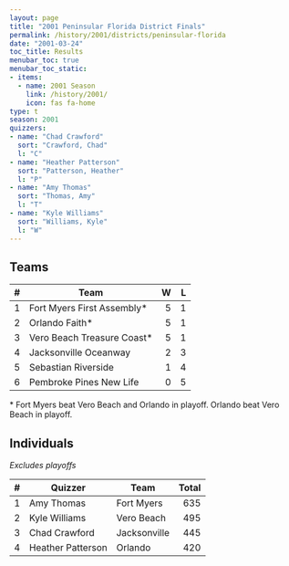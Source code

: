 ```yaml
---
layout: page
title: "2001 Peninsular Florida District Finals"
permalink: /history/2001/districts/peninsular-florida
date: "2001-03-24"
toc_title: Results
menubar_toc: true
menubar_toc_static:
- items:
  - name: 2001 Season
    link: /history/2001/
    icon: fas fa-home
type: t
season: 2001
quizzers:
- name: "Chad Crawford"
  sort: "Crawford, Chad"
  l: "C"
- name: "Heather Patterson"
  sort: "Patterson, Heather"
  l: "P"
- name: "Amy Thomas"
  sort: "Thomas, Amy"
  l: "T"
- name: "Kyle Williams"
  sort: "Williams, Kyle"
  l: "W"
---
```


## Teams

|    # | Team                       |    W |    L |
| ---: | -------------------------- | ---: | ---: |
|    1 | Fort Myers First Assembly* |    5 |    1 |
|    2 | Orlando Faith*             |    5 |    1 |
|    3 | Vero Beach Treasure Coast* |    5 |    1 |
|    4 | Jacksonville Oceanway      |    2 |    3 |
|    5 | Sebastian Riverside        |    1 |    4 |
|    6 | Pembroke Pines New Life    |    0 |    5 |

\* Fort Myers beat Vero Beach and Orlando in playoff. Orlando beat Vero Beach in playoff.

## Individuals

*Excludes playoffs*

|    # | Quizzer           | Team         | Total |
| ---: | ----------------- | ------------ | ----: |
|    1 | Amy Thomas        | Fort Myers   |   635 |
|    2 | Kyle Williams     | Vero Beach   |   495 |
|    3 | Chad Crawford     | Jacksonville |   445 |
|    4 | Heather Patterson | Orlando      |   420 |